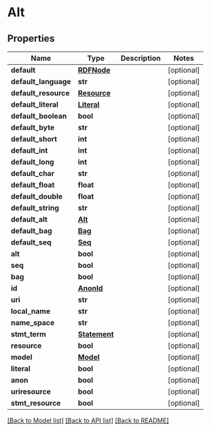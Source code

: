 # Alt

## Properties
Name | Type | Description | Notes
------------ | ------------- | ------------- | -------------
**default** | [**RDFNode**](RDFNode.md) |  | [optional] 
**default_language** | **str** |  | [optional] 
**default_resource** | [**Resource**](Resource.md) |  | [optional] 
**default_literal** | [**Literal**](Literal.md) |  | [optional] 
**default_boolean** | **bool** |  | [optional] 
**default_byte** | **str** |  | [optional] 
**default_short** | **int** |  | [optional] 
**default_int** | **int** |  | [optional] 
**default_long** | **int** |  | [optional] 
**default_char** | **str** |  | [optional] 
**default_float** | **float** |  | [optional] 
**default_double** | **float** |  | [optional] 
**default_string** | **str** |  | [optional] 
**default_alt** | [**Alt**](Alt.md) |  | [optional] 
**default_bag** | [**Bag**](Bag.md) |  | [optional] 
**default_seq** | [**Seq**](Seq.md) |  | [optional] 
**alt** | **bool** |  | [optional] 
**seq** | **bool** |  | [optional] 
**bag** | **bool** |  | [optional] 
**id** | [**AnonId**](AnonId.md) |  | [optional] 
**uri** | **str** |  | [optional] 
**local_name** | **str** |  | [optional] 
**name_space** | **str** |  | [optional] 
**stmt_term** | [**Statement**](Statement.md) |  | [optional] 
**resource** | **bool** |  | [optional] 
**model** | [**Model**](Model.md) |  | [optional] 
**literal** | **bool** |  | [optional] 
**anon** | **bool** |  | [optional] 
**uriresource** | **bool** |  | [optional] 
**stmt_resource** | **bool** |  | [optional] 

[[Back to Model list]](../README.md#documentation-for-models) [[Back to API list]](../README.md#documentation-for-api-endpoints) [[Back to README]](../README.md)


